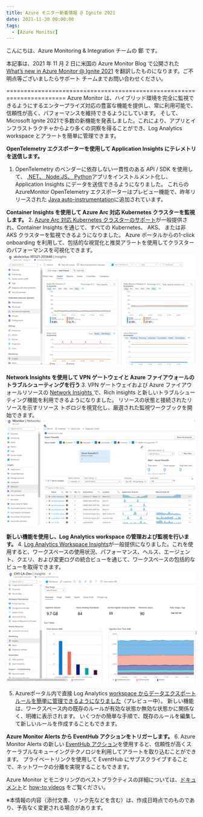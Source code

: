 ```yaml
---
title: Azure モニター新着情報 @ Ignite 2021
date: 2021-11-30 00:00:00
tags:
  - [Azure Monitor]
---
```

こんにちは、Azure Monitoring & Integration チームの 鄭 です。 

本記事は、2021 年 11 月 2 日に米国の Azure Monitor Blog で公開された [What’s new in Azure Monitor @ Ignite 2021](https://techcommunity.microsoft.com/t5/azure-monitor-blog/what-s-new-in-azure-monitor-ignite-2021/ba-p/2912049) を翻訳したものになります。ご不明点等ございましたらサポート チームまでお問い合わせください。

=======================================================================
Azure Monitor は、ハイブリッド環境を完全に監視できるようにするエンタープライズ対応の豊富な機能を提供し、常に利用可能で、信頼性が高く、パフォーマンスを維持できるようにしています。 そして、Microsoft Ignite 2021で多数の新機能を発表しました。これにより、アプリとインフラストラクチャからより多くの洞察を得ることができ、Log Analytics workspace とアラートを簡単に管理できます。

**OpenTelemetry エクスポーターを使用して Application Insights にテレメトリを送信します。**
1. OpenTelemetry のベンダーに依存しない一貫性のある API / SDK を使用して、 [.NET、 Node.JS、 Python](https://docs.microsoft.com/en-us/azure/azure-monitor/app/opentelemetry-enable?tabs=net)アプリをインストルメント化し、 Application Insights にデータを送信できるようになりました。 これらの AzureMonitor OpenTelemetry エクスポーターはプレビュー機能で、昨年リリースされた [Java auto-instrumentation](https://docs.microsoft.com/en-us/azure/azure-monitor/app/java-in-process-agent)に追加されています。

**Container Insights を使用して Azure Arc 対応 Kubernetes クラスターを監視します。**
2. [Azure Arc 対応 Kubernetes クラスターのサポート](https://docs.microsoft.com/en-us/azure/azure-monitor/containers/container-insights-enable-arc-enabled-clusters)が一般提供され、Container Insights を通じて、すべての Kubernetes、 AKS、 または非 AKS クラスターを監視できるようになりました。 Azure ポータルからの1-click onboarding を利用して、包括的な視覚化と推奨アラートを使用してクラスターのパフォーマンスを可視化できます。
![](./Ignite2021/image01.png)

**Network Insights を使用して VPN ゲートウェイと Azure ファイアウォールのトラブルシューティングを行う**
3. VPN ゲートウェイおよび Azure ファイアウォールリソースの [Network Insights ](https://docs.microsoft.com/en-us/azure/azure-monitor/insights/network-insights-overview) で、Rich insights と新しいトラブルシューティング機能を利用できるようになりました。 リソースの状態と接続されたリソースを示すリソース トポロジを視覚化し、厳選された監視ワークブックを開始できます。
![](./Ignite2021/image02.png)

**新しい機能を使用し、Log Analytics workspace の管理および監視を行います。**
4. [Log Analytics Workspace Insights](https://docs.microsoft.com/en-us/azure/azure-monitor/logs/log-analytics-workspace-insights-overview)が一般提供になりました。これを使用すると、ワークスペースの使用状況、パフォーマンス、ヘルス、エージェント、クエリ、および変更ログの統合ビューを通じて、ワークスペースの包括的なビューを取得できます。
![](./Ignite2021/image03.png)

5. Azureポータル内で直接 Log Analytics [workspace からデータエクスポート ルールを簡単に管理できるようになりました](https://docs.microsoft.com/en-us/azure/azure-monitor/logs/logs-data-export?tabs=portal)（プレビュー中）。 新しい機能は、ワークスペース内の既存のルールが有効な状態か無効な状態かに関係なく、明確に表示されます。 いくつかの簡単な手順で、既存のルールを編集して新しいルールを作成することもできます。

**Azure Monitor Alerts から EventHub アクションをトリガーします。**
6. Azure Monitor Alerts の新しい [EventHub アクション](https://docs.microsoft.com/en-us/azure/azure-monitor/alerts/action-groups)を使用すると、信頼性が高くスケーラブルなキューイングテクノロジを利用してアラートを取り込むことができます。 プライベートリンクを使用して EventHub にサブスクライブすることで、ネットワークの分離を実現することもできます。

Azure Monitor とモニタリングのベストプラクティスの詳細については、[ドキュメント](https://docs.microsoft.com/ja-jp/azure/azure-monitor/)と [how-to videos](https://www.youtube.com/playlist?list=PLLasX02E8BPCCsHzNLJjcElCwF52rnh6t) をご覧ください。

※本情報の内容（添付文書、リンク先などを含む）は、作成日時点でのものであり、予告なく変更される場合があります。